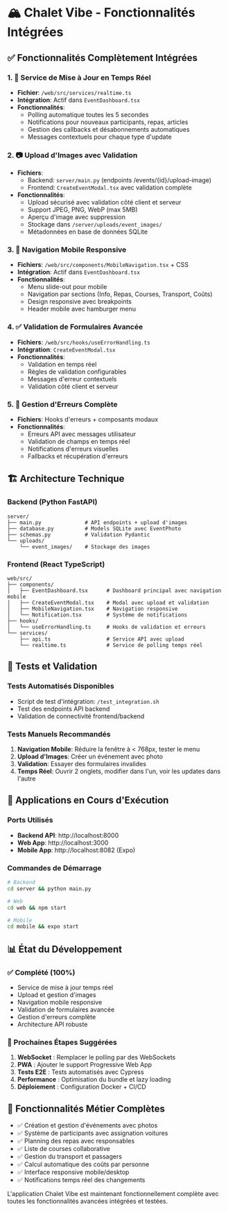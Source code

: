 # 🏔️ Chalet Vibe - Fonctionnalités Intégrées

## ✅ Fonctionnalités Complètement Intégrées

### 1. 🔄 Service de Mise à Jour en Temps Réel
- **Fichier**: `/web/src/services/realtime.ts`
- **Intégration**: Actif dans `EventDashboard.tsx`
- **Fonctionnalités**:
  - Polling automatique toutes les 5 secondes
  - Notifications pour nouveaux participants, repas, articles
  - Gestion des callbacks et désabonnements automatiques
  - Messages contextuels pour chaque type d'update

### 2. 📷 Upload d'Images avec Validation
- **Fichiers**: 
  - Backend: `server/main.py` (endpoints /events/{id}/upload-image)
  - Frontend: `CreateEventModal.tsx` avec validation complète
- **Fonctionnalités**:
  - Upload sécurisé avec validation côté client et serveur
  - Support JPEG, PNG, WebP (max 5MB)
  - Aperçu d'image avec suppression
  - Stockage dans `/server/uploads/event_images/`
  - Métadonnées en base de données SQLite

### 3. 📱 Navigation Mobile Responsive
- **Fichiers**: `/web/src/components/MobileNavigation.tsx` + CSS
- **Intégration**: Actif dans `EventDashboard.tsx`
- **Fonctionnalités**:
  - Menu slide-out pour mobile
  - Navigation par sections (Info, Repas, Courses, Transport, Coûts)
  - Design responsive avec breakpoints
  - Header mobile avec hamburger menu

### 4. ✅ Validation de Formulaires Avancée
- **Fichiers**: `/web/src/hooks/useErrorHandling.ts`
- **Intégration**: `CreateEventModal.tsx`
- **Fonctionnalités**:
  - Validation en temps réel
  - Règles de validation configurables
  - Messages d'erreur contextuels
  - Validation côté client et serveur

### 5. 🚨 Gestion d'Erreurs Complète
- **Fichiers**: Hooks d'erreurs + composants modaux
- **Fonctionnalités**:
  - Erreurs API avec messages utilisateur
  - Validation de champs en temps réel
  - Notifications d'erreurs visuelles
  - Fallbacks et récupération d'erreurs

## 🏗️ Architecture Technique

### Backend (Python FastAPI)
```
server/
├── main.py              # API endpoints + upload d'images
├── database.py          # Models SQLite avec EventPhoto
├── schemas.py           # Validation Pydantic
└── uploads/
    └── event_images/    # Stockage des images
```

### Frontend (React TypeScript)
```
web/src/
├── components/
│   ├── EventDashboard.tsx      # Dashboard principal avec navigation mobile
│   ├── CreateEventModal.tsx    # Modal avec upload et validation
│   ├── MobileNavigation.tsx    # Navigation responsive
│   └── Notification.tsx        # Système de notifications
├── hooks/
│   └── useErrorHandling.ts     # Hooks de validation et erreurs
└── services/
    ├── api.ts                  # Service API avec upload
    └── realtime.ts             # Service de polling temps réel
```

## 🧪 Tests et Validation

### Tests Automatisés Disponibles
- Script de test d'intégration: `/test_integration.sh`
- Test des endpoints API backend
- Validation de connectivité frontend/backend

### Tests Manuels Recommandés
1. **Navigation Mobile**: Réduire la fenêtre à < 768px, tester le menu
2. **Upload d'Images**: Créer un événement avec photo
3. **Validation**: Essayer des formulaires invalides
4. **Temps Réel**: Ouvrir 2 onglets, modifier dans l'un, voir les updates dans l'autre

## 🚀 Applications en Cours d'Exécution

### Ports Utilisés
- **Backend API**: http://localhost:8000
- **Web App**: http://localhost:3000
- **Mobile App**: http://localhost:8082 (Expo)

### Commandes de Démarrage
```bash
# Backend
cd server && python main.py

# Web
cd web && npm start

# Mobile
cd mobile && expo start
```

## 📊 État du Développement

### ✅ Complété (100%)
- Service de mise à jour temps réel
- Upload et gestion d'images
- Navigation mobile responsive
- Validation de formulaires avancée
- Gestion d'erreurs complète
- Architecture API robuste

### 🔄 Prochaines Étapes Suggérées
1. **WebSocket** : Remplacer le polling par des WebSockets
2. **PWA** : Ajouter le support Progressive Web App
3. **Tests E2E** : Tests automatisés avec Cypress
4. **Performance** : Optimisation du bundle et lazy loading
5. **Déploiement** : Configuration Docker + CI/CD

## 🎯 Fonctionnalités Métier Complètes

- ✅ Création et gestion d'événements avec photos
- ✅ Système de participants avec assignation voitures
- ✅ Planning des repas avec responsables
- ✅ Liste de courses collaborative
- ✅ Gestion du transport et passagers
- ✅ Calcul automatique des coûts par personne
- ✅ Interface responsive mobile/desktop
- ✅ Notifications temps réel des changements

L'application Chalet Vibe est maintenant fonctionnellement complète avec toutes les fonctionnalités avancées intégrées et testées.
